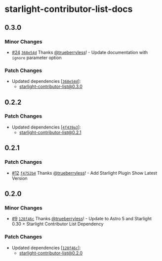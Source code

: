 # starlight-contributor-list-docs

## 0.3.0

### Minor Changes

- [#24](https://github.com/trueberryless-org/starlight-contributor-list/pull/24) [`368e54d`](https://github.com/trueberryless-org/starlight-contributor-list/commit/368e54d14c5277bbfce227f835715532bd5067c8) Thanks [@trueberryless](https://github.com/trueberryless)! - Update documentation with `ignore` parameter option

### Patch Changes

- Updated dependencies [[`368e54d`](https://github.com/trueberryless-org/starlight-contributor-list/commit/368e54d14c5277bbfce227f835715532bd5067c8)]:
  - starlight-contributor-list@0.3.0

## 0.2.2

### Patch Changes

- Updated dependencies [[`4f439a3`](https://github.com/trueberryless-org/starlight-contributor-list/commit/4f439a38bed4c3bbdde1891c65c37066fa033363)]:
  - starlight-contributor-list@0.2.1

## 0.2.1

### Patch Changes

- [#12](https://github.com/trueberryless-org/starlight-contributor-list/pull/12) [`f4752b4`](https://github.com/trueberryless-org/starlight-contributor-list/commit/f4752b4c3314fd4df374a3f7226cddc328ac53fb) Thanks [@trueberryless](https://github.com/trueberryless)! - Add Starlight Plugin Show Latest Version

## 0.2.0

### Minor Changes

- [#9](https://github.com/trueberryless-org/starlight-contributor-list/pull/9) [`128f46c`](https://github.com/trueberryless-org/starlight-contributor-list/commit/128f46cca2b8c98abade03e5a3dee64970b367ae) Thanks [@trueberryless](https://github.com/trueberryless)! - Update to Astro 5 and Starlight 0.30 + Starlight Contributor List Dependency

### Patch Changes

- Updated dependencies [[`128f46c`](https://github.com/trueberryless-org/starlight-contributor-list/commit/128f46cca2b8c98abade03e5a3dee64970b367ae)]:
  - starlight-contributor-list@0.2.0
